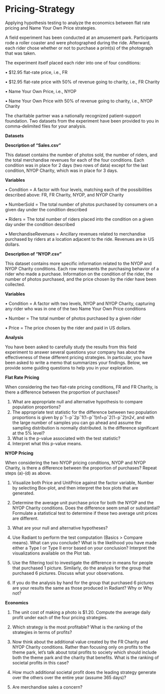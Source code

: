 # Pricing-Strategy
Applying hypothesis testing to analyze the economics between flat rate pricing and Name Your Own Price strategies.

A field experiment has been conducted at an amusement park. Participants rode a roller coaster and were photographed during the ride. Afterward, each rider chose whether or not to purchase a print(s) of the photograph that was taken.

The experiment itself placed each rider into one of four conditions:

• $12.95 flat-rate price, i.e., FR

• $12.95 flat-rate price with 50% of revenue going to charity, i.e., FR Charity

• Name Your Own Price, i.e., NYOP

• Name Your Own Price with 50% of revenue going to charity, i.e., NYOP Charity

The charitable partner was a nationally recognized patient-support foundation. Two datasets from the experiment have been provided to you in comma-delimited files for your analysis.

**Datasets**

**Description of “Sales.csv”**

This dataset contains the number of photos sold, the number of riders, and the total merchandise revenues for each of the four conditions. Each condition was in place for 2 days (two rows of data) except for the last condition, NYOP Charity, which was in place for 3 days.

**Variables**

• Condition = A factor with four levels, matching each of the possibilities described above: FR, FR Charity, NYOP, and NYOP Charity

• NumberSold = The total number of photos purchased by consumers on a given day under the condition described

• Riders = The total number of riders placed into the condition on a given day under the condition described

• MerchandiseRevenues = Ancillary revenues related to merchandise purchased by riders at a location adjacent to the ride. Revenues are in US dollars.

**Description of “NYOP.csv”**

This dataset contains more specific information related to the NYOP and NYOP Charity conditions. Each row represents the purchasing behavior of a rider who made a purchase. Information on the condition of the rider, the number of photos purchased, and the price chosen by the rider have been collected.

**Variables**

• Condition = A factor with two levels, NYOP and NYOP Charity, capturing any rider who was in one of the two Name Your Own Price conditions

• Number = The total number of photos purchased by a given rider

• Price = The price chosen by the rider and paid in US dollars.

**Analysis**

You have been asked to carefully study the results from this field experiment to answer several questions your company has about the effectiveness of these different pricing strategies. In particular, you have been asked to write a memo that summarizes your findings. Below, we provide some guiding questions to help you in your exploration.

**Flat Rate Pricing**

When considering the two flat-rate pricing conditions, FR and FR Charity, is there a difference between the proportion of purchases?

1. What are appropriate null and alternative hypothesis to compare population proportions?
2. The appropriate test statistic for the difference between two population proportions is given by p¯1−p¯2p¯1(1−p¯1)n1+p¯2(1−p¯2)n2√, and with the large number of samples you can go ahead and assume the sampling distribution is normally distributed. Is the difference significant at the 5% level?
3. What is the p-value associated with the test statistic?
4. Interpret what this p-value means.

**NYOP Pricing**

When considering the two NYOP pricing conditions, NYOP and NYOP Charity, is there a difference between the proportion of purchases? Repeat steps (a)-(d) as above.

1. Visualize both Price and UnitPrice against the factor variable, Number by selecting Box-plot, and then interpret the box plots that are generated.

2. Determine the average unit purchase price for both the NYOP and the NYOP Charity conditions. Does the difference seem small or substantial? Formulate a statistical test to determine if these two average unit prices are different.

3. What are your null and alternative hypotheses?

4. Use Radiant to perform the test computation (Basics > Compare means). What can you conclude? What is the likelihood you have made either a Type I or Type II error based on your conclusion? Interpret the visualizations available on the Plot tab.

5. Use the filtering tool to investigate the difference in means for people that purchased 1 picture. Similarly, do the analysis for the group that purchased 6 pictures. Discuss what your observations.

6. If you do the analysis by hand for the group that purchased 6 pictures are your results the same as those produced in Radiant? Why or Why not?

**Economics**

1. The unit cost of making a photo is $1.20. Compute the average daily profit under each of the four pricing strategies.

2. Which strategy is the most profitable? What is the ranking of the strategies in terms of profits?

3. Now think about the additional value created by the FR Charity and NYOP Charity conditions. Rather than focusing only on profits to the theme park, let’s talk about total profits to society which should include both the theme park and the charity that benefits. What is the ranking of societal profits in this case?

4. How much additional societal profit does the leading strategy generate over the others over the entire year (assume 365 days)?

5. Are merchandise sales a concern?
